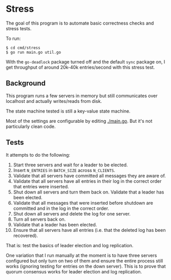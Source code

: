 # Stress

The goal of this program is to automate basic correctness checks and
stress tests.

To run:

```console
$ cd cmd/stress
$ go run main.go util.go
```

With the `go-deadlock` package turned off and the default `sync`
package on, I get throughput of around 20k-40k entries/second with
this stress test.

## Background

This program runs a few servers in memory but still communicates over
localhost and actually writes/reads from disk.

The state machine tested is still a key-value state machine.

Most of the settings are configurable by editing
[./main.go](./main.go). But it's not particularly clean code.

## Tests

It attempts to do the following:

1. Start three servers and wait for a leader to be elected.
2. Insert `N_ENTRIES` in `BATCH_SIZE` across `N_CLIENTS`.
3. Validate that all servers have committed all messages they are
   aware of.
4. Validate that all servers have all entries in their log in the
   correct order that entries were inserted.
5. Shut down all servers and turn them back on. Validate that a leader has been elected.
6. Validate that all messages that were inserted before shutdown are
   committed and in the log in the correct order.
7. Shut down all servers and delete the log for one server.
8. Turn all servers back on.
9. Validate that a leader has been elected.
10. Ensure that all servers have all entries (i.e. that the deleted log has been recovered).

That is: test the basics of leader election and log replication.

One variation that I run manually at the moment is to have three
servers configured but only turn on two of them and ensure the entire
process still works (ignoring testing for entries on the down
server). This is to prove that quorum consensus works for leader
election and log replication.

